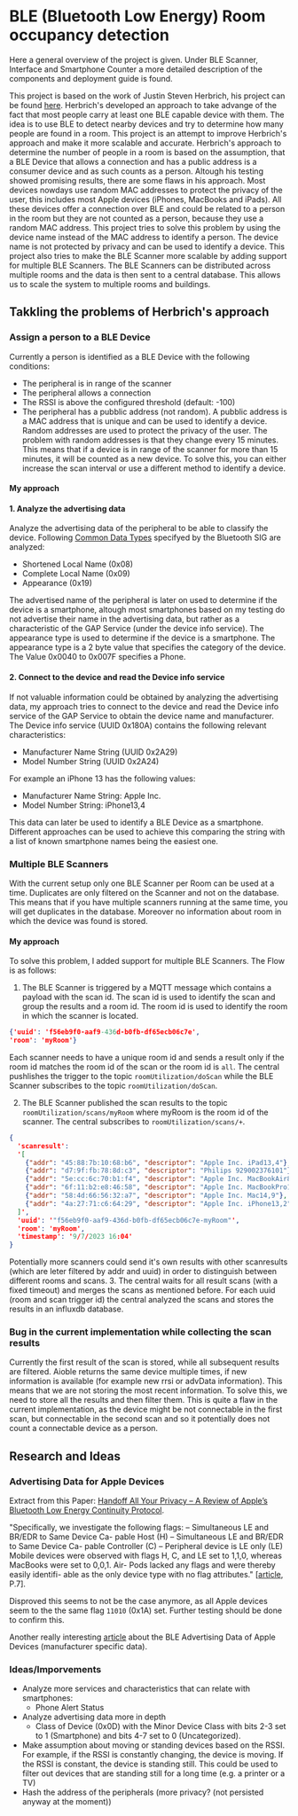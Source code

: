 # BLE (Bluetooth Low Energy) Room occupancy detection
Here a general overview of the project is given. Under BLE Scanner, Interface and Smartphone Counter a more detailed description of the components and deployment guide is found.

This project is based on the work of Justin Steven Herbrich, his project can be found [here](https://github.com/jutnhbr/dln-ble-scanner-for-room-utilization). Herbrich's developed an approach to take advange of the fact that most people carry at least one BLE capable device with them. The idea is to use BLE to detect nearby devices and try to determine how many people are found in a room. This project is an attempt to improve Herbrich's approach and make it more scalable and accurate. Herbrich's approach to determine the number of people in a room is based on the assumption, that a BLE Device that allows a connection and has a public address is a consumer device and as such counts as a person.
Altough his testing showed promising results, there are some flaws in his approach. Most devices nowdays use random MAC addresses to protect the privacy of the user, this includes most Apple devices (iPhones, MacBooks and iPads). All these devices offer a connection over BLE and could be related to a person in the room but they are not counted as a person, because they use a random MAC address. This project tries to solve this problem by using the device name instead of the MAC address to identify a person. The device name is not protected by privacy and can be used to identify a device. This project also tries to make the BLE Scanner more scalable by adding support for multiple BLE Scanners. The BLE Scanners can be distributed across multiple rooms and the data is then sent to a central database. This allows us to scale the system to multiple rooms and buildings.

## Takkling the problems of Herbrich's approach
### Assign a person to a BLE Device
Currently a person is identified as a BLE Device with the following conditions:
- The peripheral is in range of the scanner
- The peripheral allows a connection
- The RSSI is above the configured threshold (default: -100)
- The peripheral has a pubblic address (not random). A pubblic address is a MAC address that is unique and can be used to identify a device. Random addresses are used to protect the privacy of the user. The problem with random addresses is that they change every 15 minutes. This means that if a device is in range of the scanner for more than 15 minutes, it will be counted as a new device. To solve this, you can either increase the scan interval or use a different method to identify a device.
#### My approach
#### 1. Analyze the advertising data 
Analyze the advertising data of the peripheral to be able to classify the device. Following [Common Data Types](https://www.bluetooth.com/specifications/assigned-numbers/) specifyed by the Bluetooth SIG are analyzed:
   - Shortened Local Name (0x08)
   - Complete Local Name (0x09)
   - Appearance (0x19)

The advertised name of the peripheral is later on used to determine if the device is a smartphone, altough most smartphones based on my testing do not advertise their name in the advertising data, but rather as a characteristic of the GAP Service (under the device info service). The appearance type is used to determine if the device is a smartphone. The appearance type is a 2 byte value that specifies the category of the device. The Value 0x0040 to 0x007F specifies a Phone.

#### 2. Connect to the device and read the Device info service
If not valuable information could be obtained by analyzing the advertising data, my approach tries to connect to the device and read the Device info service of the GAP Service to obtain the device name and manufacturer. The Device info service (UUID 0x180A) contains the following relevant characteristics:
- Manufacturer Name String (UUID 0x2A29)
- Model Number String (UUID 0x2A24)

For example an iPhone 13 has the following values:
- Manufacturer Name String: Apple Inc.
- Model Number String: iPhone13,4

This data can later be used to identify a BLE Device as a smartphone. Different approaches can be used to achieve this comparing the string with a list of known smartphone names being the easiest one.

### Multiple BLE Scanners
With the current setup only one BLE Scanner per Room can be used at a time. Duplicates are only filtered on the Scanner and not on the database. This means that if you have multiple scanners running at the same time, you will get duplicates in the database. Moreover no information about room in which the device was found is stored. 

#### My approach
To solve this problem, I added support for multiple BLE Scanners. The Flow is as follows:
1. The BLE Scanner is triggered by a MQTT message which contains a payload with the scan id. The scan id is used to identify the scan and group the results and a room id. The room id is used to identify the room in which the scanner is located. 
```json
{'uuid': 'f56eb9f0-aaf9-436d-b0fb-df65ecb06c7e', 
'room': 'myRoom'}
```
Each scanner needs to have a unique room id and sends a result only if the room id matches the room id of the scan or the room id is `all`. The central pushlishes the trigger to the topic `roomUtilization/doScan` while the BLE Scanner subscribes to the topic `roomUtilization/doScan`.

2. The BLE Scanner published the scan results to the topic `roomUtilization/scans/myRoom` where myRoom is the room id of the scanner. The central subscribes to `roomUtilization/scans/+`.
```json
{
  'scanresult': 
  '[
    {"addr": "45:88:7b:10:68:b6", "descriptor": "Apple Inc. iPad13,4"},
    {"addr": "d7:9f:fb:78:8d:c3", "descriptor": "Philips 929002376101"},
    {"addr": "5e:cc:6c:70:b1:f4", "descriptor": "Apple Inc. MacBookAir8,2"},
    {"addr": "6f:11:b2:e8:46:58", "descriptor": "Apple Inc. MacBookPro16,3"},
    {"addr": "58:4d:66:56:32:a7", "descriptor": "Apple Inc. Mac14,9"},
    {"addr": "4a:27:71:c6:64:29", "descriptor": "Apple Inc. iPhone13,2"}
  ]', 
  'uuid': '"f56eb9f0-aaf9-436d-b0fb-df65ecb06c7e-myRoom"', 
  'room': 'myRoom', 
  'timestamp': '9/7/2023 16:04'
}
```
Potentially more scanners could send it's own results with other scanresults (which are leter filtered by addr and uuid) in order to distinguish between different rooms and scans.
3. The central waits for all result scans (with a fixed timeout) and merges the scans as mentioned before. For each uuid (room and scan trigger id) the central analyzed the scans and stores the results in an influxdb database. 

### Bug in the current implementation while collecting the scan results 
Currently the first result of the scan is stored, while all subsequent results are filtered. Aioble returns the same device multiple times, if new information is available (for example new rrsi or advData information). This means that we are not storing the most recent information. To solve this, we need to store all the results and then filter them. This is quite a flaw in the current implementation, as the device might be not connectable in the first scan, but connectable in the second scan and so it potentially does not count a connectable device as a person.

## Research and Ideas

### Advertising Data for Apple Devices
Extract from this Paper: [Handoff All Your Privacy – A Review of Apple’s
Bluetooth Low Energy Continuity Protocol](https://arxiv.org/pdf/1904.10600.pdf).


"Specifically, we investigate the following flags:
– Simultaneous LE and BR/EDR to Same Device Ca-
pable Host (H)
– Simultaneous LE and BR/EDR to Same Device Ca-
pable Controller (C)
– Peripheral device is LE only (LE)
Mobile devices were observed with flags H, C, and LE
set to 1,1,0, whereas MacBooks were set to 0,0,1. Air-
Pods lacked any flags and were thereby easily identifi-
able as the only device type with no flag attributes." 
[[article](https://arxiv.org/pdf/1904.10600.pdf), P.7].


Disproved this seems to not be the case anymore, as all Apple devices seem to the the same flag `11010` (0x1A) set. Further testing should be done to confirm this.

Another really interesting [article](https://hexway.io/wp-content/uploads/2020/01/apple_bleee.pdf) about the BLE Advertising Data of Apple Devices (manufacturer specific data). 

### Ideas/Imporvements

- Analyze more services and characteristics that can relate with smartphones: 
  - Phone Alert Status 
- Analyze advertising data more in depth 
  - Class of Device (0x0D) with the Minor Device Class with bits 2-3 set to 1 (Smartphone) and bits 4-7 set to 0 (Uncategorized).
- Make assumption about moving or standing devices based on the RSSI. For example, if the RSSI is constantly changing, the device is moving. If the RSSI is constant, the device is standing still. This could be used to filter out devices that are standing still for a long time (e.g. a printer or a TV)
- Hash the address of the peripherals (more privacy? (not persisted anyway at the moment))